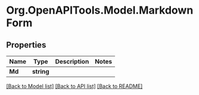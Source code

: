 # Org.OpenAPITools.Model.MarkdownForm

## Properties

Name | Type | Description | Notes
------------ | ------------- | ------------- | -------------
**Md** | **string** |  | 

[[Back to Model list]](../../README.md#documentation-for-models) [[Back to API list]](../../README.md#documentation-for-api-endpoints) [[Back to README]](../../README.md)

